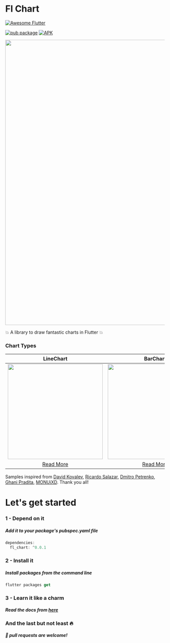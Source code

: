 # Fl Chart
<a href="https://github.com/Solido/awesome-flutter">
   <img alt="Awesome Flutter" src="https://img.shields.io/badge/Awesome-Flutter-blue.svg?longCache=true&style=flat-square" />
</a>


[![pub package](https://img.shields.io/pub/v/circular_bottom_navigation.svg)](https://pub.dartlang.org/packages/circular_bottom_navigation)
[![APK](https://img.shields.io/badge/APK-Demo-brightgreen.svg)](https://github.com/imaNNeoFighT/fl_chart/raw/master/repo_files/fl_chart_samples_0.0.1.apk)

<img src="https://github.com/imaNNeoFighT/fl_chart/raw/master/repo_files/images/landing_logo.jpg" width="900">


💥 A library to draw fantastic charts in Flutter  💥

### Chart Types

|LineChart	|BarChart		|PieChart		|
|:------------:|:------------:|:-------------:|
|	<img src="https://github.com/imaNNeoFighT/fl_chart/raw/master/repo_files/images/line_chart/line_chart.jpg" width="300" > |	<img src="https://github.com/imaNNeoFighT/fl_chart/raw/master/repo_files/images/bar_chart/bar_chart.jpg" width="300" > |	<img src="https://github.com/imaNNeoFighT/fl_chart/raw/master/repo_files/images/pie_chart/pie_chart.jpg" width="300" > |
|[Read More](repo_files/documentations/line_chart.md)|[Read More](repo_files/documentations/bar_chart.md)|[Read More](repo_files/documentations/pie_chart.md)|

Samples inspired from
[David Kovalev](https://dribbble.com/shots/5560237-Live-Graphs-XD),
[Ricardo Salazar](https://dribbble.com/shots/1956890-Data-Stats),
[Dmitro Petrenko](https://dribbble.com/shots/5425378-Mobile-Application-Dashboard-for-Stock-Platform),
[Ghani Pradita](https://dribbble.com/shots/6379476-Calories-Management-App),
[MONUiXD](https://www.uplabs.com/posts/chart-pie-chart-bar-chart).
Thank you all!



# Let's get started

### 1 - Depend on it

##### Add it to your package's pubspec.yaml file

```kotlin
dependencies:
  fl_chart: ^0.0.1
```


### 2 - Install it

##### Install packages from the command line
```kotlin
flutter packages get
```

### 3 - Learn it like a charm
##### Read the docs from [here](repo_files/documentations/index.md)


### And the last but not least 🔥
##### :beer: pull requests are welcome!
